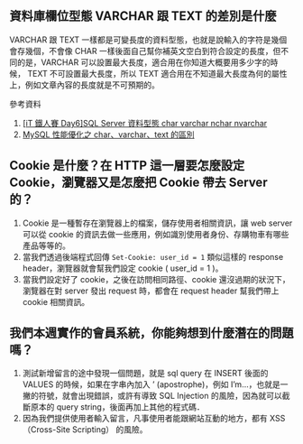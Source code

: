 ## 資料庫欄位型態 VARCHAR 跟 TEXT 的差別是什麼

VARCHAR 跟 TEXT 一樣都是可變長度的資料型態，也就是說輸入的字符是幾個會存幾個，不會像 CHAR 一樣後面自己幫你補英文空白到符合設定的長度，但不同的是，VARCHAR 可以設置最大長度，適合用在你知道大概要用多少字的時候， TEXT 不可設置最大長度，所以 TEXT 適合用在不知道最大長度為何的屬性上，例如文章內容的長度就是不可預期的。

參考資料

1. [[iT 鐵人賽 Day6]SQL Server 資料型態 char varchar nchar nvarchar](https://ithelp.ithome.com.tw/articles/10213922)
2. [MySQL 性能優化之 char、varchar、text 的區別](https://www.twblogs.net/a/5c126982bd9eee5e40bb4de6)

## Cookie 是什麼？在 HTTP 這一層要怎麼設定 Cookie，瀏覽器又是怎麼把 Cookie 帶去 Server 的？

1. Cookie 是一種暫存在瀏覽器上的檔案，儲存使用者相關資訊，讓 web server 可以從 cookie 的資訊去做一些應用，例如識別使用者身份、存購物車有哪些產品等等的。
2. 當我們透過後端程式回傳 `Set-Cookie: user_id = 1` 類似這樣的 response header，瀏覽器就會幫我們設定 cookie ( user_id = 1 )。
3. 當我們設定好了 cookie，之後在訪問相同路徑、cookie 還沒過期的狀況下，瀏覽器在對 server 發出 request 時，都會在 request header 幫我們帶上 cookie 相關資訊。

## 我們本週實作的會員系統，你能夠想到什麼潛在的問題嗎？

1. 測試新增留言的途中發現一個問題，就是 sql query 在 INSERT 後面的 VALUES 的時候，如果在字串內加入 ’ (apostrophe)，例如 I’m…，也就是一撇的符號，就會出現錯誤，或許有導致 SQL Injection 的風險，因為就可以截斷原本的 query string，後面再加上其他的程式碼．
2. 因為我們提供使用者輸入留言，凡事使用者能跟網站互動的地方，都有 XSS（Cross-Site Scripting） 的風險。
